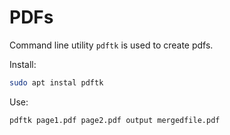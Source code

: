 # PDFs

Command line utility ```pdftk``` is used to create pdfs.

Install:
```bash
sudo apt instal pdftk
```

Use:

```bash
pdftk page1.pdf page2.pdf output mergedfile.pdf
```
